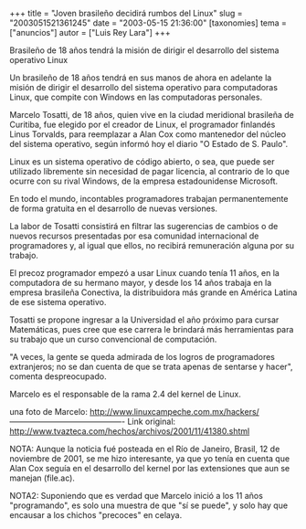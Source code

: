 +++
title = "Joven brasileño decidirá rumbos del Linux"
slug = "2003051521361245"
date = "2003-05-15 21:36:00"
[taxonomies]
tema = ["anuncios"]
autor = ["Luis Rey Lara"]
+++

Brasileño de 18 años tendrá la misión de dirigir el desarrollo del
sistema operativo Linux

<!-- more -->
Un brasileño de 18 años tendrá en sus manos de ahora en adelante la
misión de dirigir el desarrollo del sistema operativo para computadoras
Linux, que compite con Windows en las computadoras personales.

Marcelo Tosatti, de 18 años, quien vive en la ciudad meridional
brasileña de Curitiba, fue elegido por el creador de Linux, el
programador finlandés Linus Torvalds, para reemplazar a Alan Cox como
mantenedor del núcleo del sistema operativo, según informó hoy el diario
&quot;O Estado de S. Paulo&quot;.

Linux es un sistema operativo de código abierto, o sea, que puede ser
utilizado libremente sin necesidad de pagar licencia, al contrario de lo
que ocurre con su rival Windows, de la empresa estadounidense Microsoft.

En todo el mundo, incontables programadores trabajan permanentemente de
forma gratuita en el desarrollo de nuevas versiones.

La labor de Tosatti consistirá en filtrar las sugerencias de cambios o
de nuevos recursos presentadas por esa comunidad internacional de
programadores y, al igual que ellos, no recibirá remuneración alguna por
su trabajo.

El precoz programador empezó a usar Linux cuando tenía 11 años, en la
computadora de su hermano mayor, y desde los 14 años trabaja en la
empresa brasileña Conectiva, la distribuidora más grande en América
Latina de ese sistema operativo.

Tosatti se propone ingresar a la Universidad el año próximo para cursar
Matemáticas, pues cree que ese carrera le brindará más herramientas para
su trabajo que un curso convencional de computación.

&quot;A veces, la gente se queda admirada de los logros de programadores
extranjeros; no se dan cuenta de que se trata apenas de sentarse y
hacer&quot;, comenta despreocupado.

Marcelo es el responsable de la rama 2.4 del kernel de Linux.

una foto de Marcelo: http://www.linuxcampeche.com.mx/hackers/
——————————————- Link original:
http://www.tvazteca.com/hechos/archivos/2001/11/41380.shtml

NOTA: Aunque la noticia fué posteada en el Río de Janeiro, Brasil, 12 de
noviembre de 2001, se me hizo interesante, ya que yo tenía en cuenta que
Alan Cox seguía en el desarrollo del kernel por las extensiones que aun
se manejan (file.ac).

NOTA2: Suponiendo que es verdad que Marcelo inició a los 11 años
&quot;programando&quot;, es solo una muestra de que &quot;sí se
puede&quot;, y solo hay que encausar a los chichos &quot;precoces&quot;
en celaya.


